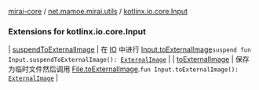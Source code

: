[mirai-core](../../index.md) / [net.mamoe.mirai.utils](../index.md) / [kotlinx.io.core.Input](./index.md)

### Extensions for kotlinx.io.core.Input

| [suspendToExternalImage](suspend-to-external-image.md) | 在 [IO](#) 中进行 [Input.toExternalImage](to-external-image.md)`suspend fun Input.suspendToExternalImage(): `[`ExternalImage`](../-external-image/index.md) |
| [toExternalImage](to-external-image.md) | 保存为临时文件然后调用 [File.toExternalImage](../java.io.-file/to-external-image.md).`fun Input.toExternalImage(): `[`ExternalImage`](../-external-image/index.md) |

